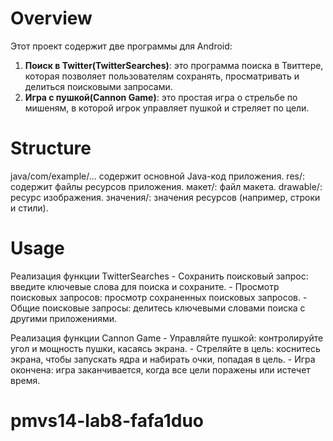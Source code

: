 # Overview

Этот проект содержит две программы для Android:

1. **Поиск в Twitter(TwitterSearches)**: это программа поиска в Твиттере, которая позволяет пользователям сохранять, просматривать и делиться поисковыми запросами.
2. **Игра с пушкой(Cannon Game)**: это простая игра о стрельбе по мишеням, в которой игрок управляет пушкой и стреляет по цели.

# Structure

   java/com/example/... содержит основной Java-код приложения.
   res/: содержит файлы ресурсов приложения.
   макет/: файл макета.
   drawable/: ресурс изображения.
   значения/: значения ресурсов (например, строки и стили).

# Usage

Реализация функции TwitterSearches
    - Сохранить поисковый запрос: введите ключевые слова для поиска и сохраните.
    - Просмотр поисковых запросов: просмотр сохраненных поисковых запросов.
    - Общие поисковые запросы: делитесь ключевыми словами поиска с другими приложениями.

Реализация функции Cannon Game
    - Управляйте пушкой: контролируйте угол и мощность пушки, касаясь экрана.
    - Стреляйте в цель: коснитесь экрана, чтобы запускать ядра и набирать очки, попадая в цель.
    - Игра окончена: игра заканчивается, когда все цели поражены или истечет время.

# pmvs14-lab8-fafa1duo
